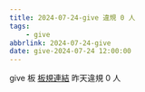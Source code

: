 ```yaml
---
title: 2024-07-24-give 違規 0 人
tags:
    - give
abbrlink: 2024-07-24-give
date: give-2024-07-24 12:00:00
---
```

give 板 [板規連結](https://www.ptt.cc/bbs/give/M.1612495900.A.C32.html)
昨天違規 0 人
